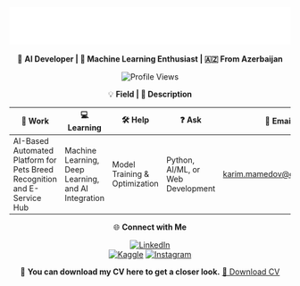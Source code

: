 <div align="center">

![Banner](./bannerr.svg)

🚀 **AI Developer | 🧠 Machine Learning Enthusiast | 🇦🇿 From Azerbaijan**

![Profile Views](https://camo.githubusercontent.com/45e7b3869867b3e069657b06783723346cbb8e2cf700d73ec8e164ed7f7a034f/68747470733a2f2f6b6f6d617265762e636f6d2f67687076632f3f757365726e616d653d4661697a7962726f266c6162656c3d50726f66696c65253230566965777326636f6c6f723d306537356236267374796c653d666c6174)

💡 **Field | 💬 Description**

| 🔧 Work | 💻 Learning | 🛠 Help | ❓ Ask | 📧 Email |
| --- | --- | --- | --- | --- |
| AI-Based Automated Platform for Pets Breed Recognition and E-Service Hub | Machine Learning, Deep Learning, and AI Integration | Model Training & Optimization | Python, AI/ML, or Web Development | [karim.mamedov@outlook.com](mailto:karim.mamedov@outlook.com) |

🌐 **Connect with Me**  

[![LinkedIn](https://cdn-icons-png.flaticon.com/24/174/174857.png)](https://www.linkedin.com/in/karim-mamedov/)  
[![Kaggle](https://cdn.jsdelivr.net/gh/simple-icons/simple-icons/icons/kaggle.svg)](https://www.kaggle.com/karimmammadov1)
[![Instagram](https://cdn-icons-png.flaticon.com/24/174/174855.png)](https://www.instagram.com/mamedoov.k/)

📄 **You can download my CV here to get a closer look.** 
[📄 Download CV](https://raw.githubusercontent.com/karim-mammadov/karim-mammadov/main/cv-karim-mammadov.pdf.pdf)


</div>
